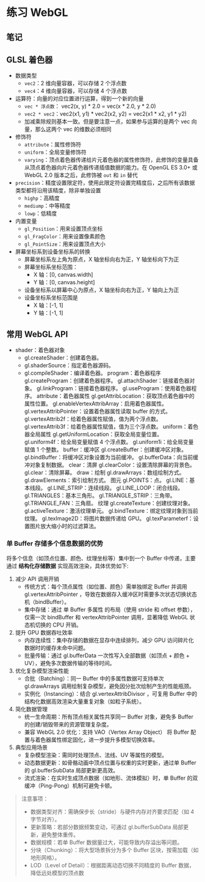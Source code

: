 # 练习 WebGL

## 笔记

## GLSL 着色器

- 数据类型
  - `vec2`：2 维向量容器，可以存储 2 个浮点数
  - `vec4`：4 维向量容器，可以存储 4 个浮点数
- 运算符：向量的对应位置进行运算，得到一个新的向量
  - `vec * 浮点数`： vec2(x, y) \* 2.0 = vec(x \* 2.0, y \* 2.0)
  - `vec2 * vec2`：vec2(x1, y1) \* vec2(x2, y2) = vec2(x1 \* x2, y1 \* y2)
  - 加减乘除规则基本一致。但是要注意一点，如果参与运算的是两个 vec 向量，那么这两个 vec 的维数必须相同
- 修饰符
  - `attribute`：属性修饰符
  - `uniform`：全局变量修饰符
  - `varying`：顶点着色器传递给片元着色器的属性修饰符，此修饰的变量具备从顶点着色器向片元着色器传递插值数据的能力。在 OpenGL ES 3.0+ 或 WebGL 2.0 版本之后，此修饰被 `out` 和 `in` 替代
- `precision`：精度设置限定符，使用此限定符设置完精度后，之后所有该数据类型都将沿用该精度，除非单独设置
  - `highp`：高精度
  - `mediump`：中等精度
  - `lowp`：低精度
- 内置变量
  - `gl_Position`：用来设置顶点坐标
  - `gl_FragColor`：用来设置像素颜色
  - `gl_PointSize`：用来设置顶点大小
- 屏幕坐标系到设备坐标系的转换
  - 屏幕坐标系左上角为原点，X 轴坐标向右为正，Y 轴坐标向下为正
  - 屏幕坐标系坐标范围：
    - X 轴：[0, canvas.width]
    - Y 轴：[0, canvas.height]
  - 设备坐标系以屏幕中心为原点，X 轴坐标向右为正，Y 轴向上为正
  - 设备坐标系坐标范围是
    - X 轴：[-1, 1]
    - Y 轴：[-1, 1]

## 常用 WebGL API

- shader：着色器对象
  - gl.createShader：创建着色器。
  - gl.shaderSource：指定着色器源码。
  - gl.compileShader：编译着色器。
program：着色器程序
gl.createProgram：创建着色器程序。
gl.attachShader：链接着色器对象。
gl.linkProgram：链接着色器程序。
gl.useProgram：使用着色器程序。
attribute：着色器属性
gl.getAttribLocation：获取顶点着色器中的属性位置。
gl.enableVertexAttribArray：启用着色器属性。
gl.vertexAttribPointer：设置着色器属性读取 buffer 的方式。
gl.vertexAttrib2f：给着色器属性赋值，值为两个浮点数。
gl.vertexAttrib3f：给着色器属性赋值，值为三个浮点数。
uniform：着色器全局属性
gl.getUniformLocation：获取全局变量位置。
gl.uniform4f：给全局变量赋值 4 个浮点数。
gl.uniform1i：给全局变量赋值 1 个整数。
buffer：缓冲区
gl.createBuffer：创建缓冲区对象。
gl.bindBuffer：将缓冲区对象设置为当前缓冲。
gl.bufferData：向当前缓冲对象复制数据。
clear：清屏
gl.clearColor：设置清除屏幕的背景色。
gl.clear：清除屏幕。
draw：绘制
gl.drawArrays：数组绘制方式。
gl.drawElements：索引绘制方式。
图元
gl.POINTS：点。
gl.LINE：基本线段。
gl.LINE_STRIP：连续线段。
gl.LINE_LOOP：闭合线段。
gl.TRIANGLES：基本三角形。
gl.TRIANGLE_STRIP：三角带。
gl.TRIANGLE_FAN：三角扇。
纹理
gl.createTexture：创建纹理对象。
gl.activeTexture：激活纹理单元。
gl.bindTexture：绑定纹理对象到当前纹理。
gl.texImage2D：将图片数据传递给 GPU。
gl.texParameterf：设置图片放大缩小时的过滤算法。

### 单 Buffer 存储多个信息数据的优势

将多个信息（如顶点位置、颜色、纹理坐标等）集中到一个 Buffer 中传递，主要通过 **结构化存储数据** 实现高效渲染，具体优势如下:

1. 减少 API 调用开销
   - 传统方式：每个顶点属性（如位置、颜色）需单独绑定 Buffer 并调用 gl.vertexAttribPointer ，导致在数据存入缓冲区时需要多次状态切换状态机（bindBuffer）。
   - 集中存储：通过 单 Buffer 多属性 的布局（使用 stride 和 offset 参数），仅需一次 bindBuffer 和 vertexAttribPointer 调用，显著降低 WebGL 状态机切换的 CPU 开销。
2. 提升 GPU 数据吞吐效率
   - 内存连续性：集中存储的数据在显存中连续排列，减少 GPU 访问碎片化数据时的缓存未命中问题。
   - 批量传输：通过 gl.bufferData 一次性写入全部数据（如顶点 + 颜色 + UV），避免多次数据传输的等待时间。
3. 优化复杂模型渲染性能
   - 合批（Batching）：同一 Buffer 中的多属性数据可支持单次 gl.drawArrays 调用绘制复杂模型，避免因分批次绘制产生的性能瓶颈。
   - 实例化（Instancing）：结合 gl.vertexAttribDivisor ，可复用 Buffer 中的结构化数据高效渲染大量重复对象（如粒子系统）。
4. 简化数据管理
   - 统一生命周期：所有顶点相关属性共享同一 Buffer 对象，避免多 Buffer 的创建/销毁带来的资源管理复杂度。
   - 兼容 WebGL 2.0 优化：支持 VAO（Vertex Array Object） 将 Buffer 配置与着色器属性绑定固化，进一步提升多模型切换效率。
5. 典型应用场景
   - 复杂模型渲染：需同时处理顶点、法线、UV 等属性的模型。
   - 动态数据更新：如骨骼动画中顶点位置与权重的实时更新，通过单 Buffer 的 gl.bufferSubData 局部更新更高效。
   - 流式渲染：在实时生成顶点数据（如地形、流体模拟）时，单 Buffer 的双缓冲（Ping-Pong）机制可避免卡顿。

> 注意事项：
>
> - 数据类型对齐：需确保步长（stride）与硬件内存对齐要求匹配（如 4 字节对齐）。
> - 更新策略：若部分数据频繁变动，可通过 gl.bufferSubData 局部更新，避免整体重传。
> - 数据规模：若单 Buffer 数据量过大，可能导致内存溢出等问题。
> - 分块（Chunking）：将大型场景拆分为多个 Buffer 区块，按需加载（如地形网格）。
> - LOD（Level of Detail）：根据距离动态切换不同精度的 Buffer 数据，降低远处模型的顶点数
